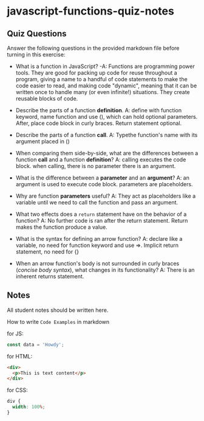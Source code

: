 # javascript-functions-quiz-notes

## Quiz Questions

Answer the following questions in the provided markdown file before turning in this exercise:

- What is a function in JavaScript?
  -A: Functions are programming power tools. They are good for packing up code for reuse throughout a program, giving a name to a handful of code statements to make the code easier to read, and making code "dynamic", meaning that it can be written once to handle many (or even infinite!) situations. They create reusable blocks of code.

- Describe the parts of a function **definition**.
  A: define with function keyword, name function and use (), which can hold optional parameters. After, place code block in curly braces. Return statement optional.
- Describe the parts of a function **call**.
  A: Typethe function's name with its argument placed in ()
- When comparing them side-by-side, what are the differences between a function **call** and a function **definition**?
  A: calling executes the code block. when calling, there is no parameter there is an argument.
- What is the difference between a **parameter** and an **argument**?
  A: an argument is used to execute code block. parameters are placeholders.
- Why are function **parameters** useful?
  A: They act as placeholders like a variable until we need to call the function and pass an argument.
- What two effects does a `return` statement have on the behavior of a function?
  A: No further code is ran after the return statement. Return makes the function produce a value.

- What is the syntax for defining an arrow function?
  A: declare like a variable, no need for function keyword and use =>. Implicit return statement, no need for {}

- When an arrow function's body is not surrounded in curly braces (_concise body syntax_), what changes in its functionality?
  A: There is an inherent returns statement.

## Notes

All student notes should be written here.

How to write `Code Examples` in markdown

for JS:

```javascript
const data = 'Howdy';
```

for HTML:

```html
<div>
  <p>This is text content</p>
</div>
```

for CSS:

```css
div {
  width: 100%;
}
```
